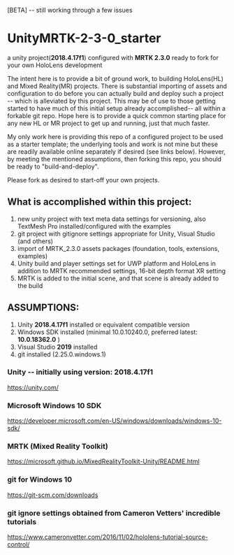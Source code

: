 [BETA] -- still working through a few issues

# UnityMRTK-2-3-0_starter
a unity project(**2018.4.17f1**) configured with **MRTK 2.3.0** ready to fork for your own HoloLens development


The intent here is to provide a bit of ground work, to building HoloLens(HL) and Mixed Reality(MR) projects. There is substantial importing of assets and configuration to do before you can actually build and deploy such a project -- which is alleviated by this project. This may be of use to those getting started to have much of this initial setup already accomplished-- all within a forkable git repo. Hope here is to provide a quick common starting place for any new HL or MR project to get up and running, just that much faster.

My only work here is providing this repo of a configured project to be used as a starter template; the underlying tools and work is not mine but these are readily available online separately if desired (see links below). However, by meeting the mentioned assumptions, then forking this repo, you should be ready to "build-and-deploy". 

Please fork as desired to start-off your own projects.

## What is accomplished within this project:
 1. new unity project with text meta data settings for versioning, also TextMesh Pro installed/configured with the examples
 2. git project with gitignore settings appropriate for Unity, Visual Studio (and others)
 3. import of MRTK_2.3.0 assets packages (foundation, tools, extensions, examples)
 4. Unity build and player settings set for UWP platform and HoloLens in addition to MRTK recommended settings, 16-bit depth format
 XR setting
 5. MRTK is added to the initial scene, and that scene is already added to the build

## ASSUMPTIONS:
1. Unity **2018.4.17f1** installed or equivalent compatible version
2. Windows SDK installed (minimal 10.0.10240.0, preferred latest: **10.0.18362.0** )
3. Visual Studio **2019** installed
4. git installed (2.25.0.windows.1)

### Unity -- initially using version: 2018.4.17f1
https://unity.com/

### Microsoft Windows 10 SDK
https://developer.microsoft.com/en-US/windows/downloads/windows-10-sdk/

### MRTK (Mixed Reality Toolkit) 
https://microsoft.github.io/MixedRealityToolkit-Unity/README.html

### git for Windows 10
https://git-scm.com/downloads

### git ignore settings obtained from Cameron Vetters' incredible tutorials
https://www.cameronvetter.com/2016/11/02/hololens-tutorial-source-control/





